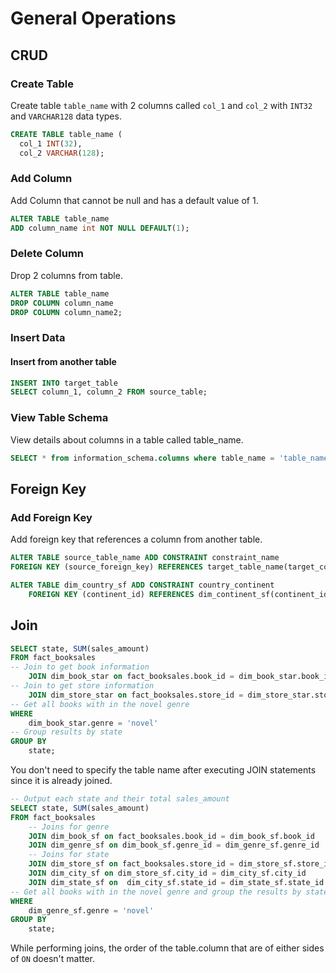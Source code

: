 # General Operations

## CRUD

### Create Table

Create table `table_name` with 2 columns called `col_1` and `col_2` with `INT32` and `VARCHAR128` data types.

```SQL
CREATE TABLE table_name (
  col_1 INT(32),
  col_2 VARCHAR(128);
```

### Add Column

Add Column that cannot be null and has a default value of 1.

```SQL
ALTER TABLE table_name
ADD column_name int NOT NULL DEFAULT(1);

```

### Delete Column

Drop 2 columns from table.

```SQL
ALTER TABLE table_name
DROP COLUMN column_name
DROP COLUMN column_name2;
```

### Insert Data

#### Insert from another table

```SQL
INSERT INTO target_table
SELECT column_1, column_2 FROM source_table;
```

### View Table Schema

View details about columns in a table called table_name.

```SQL
SELECT * from information_schema.columns where table_name = 'table_name';
```

## Foreign Key

### Add Foreign Key

Add foreign key that references a column from another table.

```SQL
ALTER TABLE source_table_name ADD CONSTRAINT constraint_name
FOREIGN KEY (source_foreign_key) REFERENCES target_table_name(target_column_name)
```

```SQL
ALTER TABLE dim_country_sf ADD CONSTRAINT country_continent
    FOREIGN KEY (continent_id) REFERENCES dim_continent_sf(continent_id);
```

## Join

```SQL
SELECT state, SUM(sales_amount)
FROM fact_booksales
-- Join to get book information
    JOIN dim_book_star on fact_booksales.book_id = dim_book_star.book_id
-- Join to get store information
    JOIN dim_store_star on fact_booksales.store_id = dim_store_star.store_id
-- Get all books with in the novel genre
WHERE  
    dim_book_star.genre = 'novel'
-- Group results by state
GROUP BY
    state;
```

You don't need to specify the table name after executing JOIN statements since it is already joined.

```SQL
-- Output each state and their total sales_amount
SELECT state, SUM(sales_amount)
FROM fact_booksales
    -- Joins for genre
    JOIN dim_book_sf on fact_booksales.book_id = dim_book_sf.book_id  
    JOIN dim_genre_sf on dim_book_sf.genre_id = dim_genre_sf.genre_id
    -- Joins for state 
    JOIN dim_store_sf on fact_booksales.store_id = dim_store_sf.store_id 
    JOIN dim_city_sf on dim_store_sf.city_id = dim_city_sf.city_id
    JOIN dim_state_sf on  dim_city_sf.state_id = dim_state_sf.state_id
-- Get all books with in the novel genre and group the results by state
WHERE  
    dim_genre_sf.genre = 'novel'
GROUP BY
    state;
```

While performing joins, the order of the table.column that are of either sides of `ON` doesn't matter.

